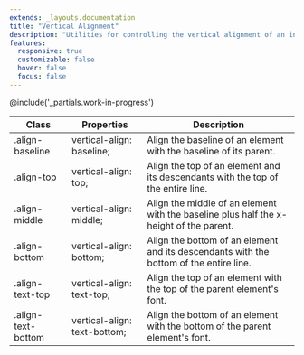 ```yaml
---
extends: _layouts.documentation
title: "Vertical Alignment"
description: "Utilities for controlling the vertical alignment of an inline or table-cell box."
features:
  responsive: true
  customizable: false
  hover: false
  focus: false
---
```


@include('_partials.work-in-progress')

<div class="border-t border-grey-lighter">
    <table class="w-full text-left" style="border-collapse: collapse;">
        <colgroup>
            <col class="w-1/5">
            <col class="w-1/3">
            <col>
        </colgroup>
        <thead>
          <tr>
              <th class="text-sm font-semibold text-grey-darker p-2 bg-grey-lightest">Class</th>
              <th class="text-sm font-semibold text-grey-darker p-2 bg-grey-lightest">Properties</th>
              <th class="text-sm font-semibold text-grey-darker p-2 bg-grey-lightest">Description</th>
          </tr>
        </thead>
        <tbody class="align-baseline">
            <tr>
                <td class="p-2 border-t border-smoke font-mono text-xs text-purple-dark">.align-baseline</td>
                <td class="p-2 border-t border-smoke font-mono text-xs text-blue-dark">vertical-align: baseline;</td>
                <td class="p-2 border-t border-smoke text-sm text-grey-darker">Align the baseline of an element with the baseline of its parent.</td>
            </tr>
            <tr>
                <td class="p-2 border-t border-smoke-light font-mono text-xs text-purple-dark">.align-top</td>
                <td class="p-2 border-t border-smoke-light font-mono text-xs text-blue-dark">vertical-align: top;</td>
                <td class="p-2 border-t border-smoke-light text-sm text-grey-darker">Align the top of an element and its descendants with the top of the entire line.</td>
            </tr>
            <tr>
                <td class="p-2 border-t border-smoke-light font-mono text-xs text-purple-dark">.align-middle</td>
                <td class="p-2 border-t border-smoke-light font-mono text-xs text-blue-dark">vertical-align: middle;</td>
                <td class="p-2 border-t border-smoke-light text-sm text-grey-darker">Align the middle of an element with the baseline plus half the x-height of the parent.</td>
            </tr>
            <tr>
                <td class="p-2 border-t border-smoke-light font-mono text-xs text-purple-dark">.align-bottom</td>
                <td class="p-2 border-t border-smoke-light font-mono text-xs text-blue-dark">vertical-align: bottom;</td>
                <td class="p-2 border-t border-smoke-light text-sm text-grey-darker">Align the bottom of an element and its descendants with the bottom of the entire line.</td>
            </tr>
            <tr>
                <td class="p-2 border-t border-smoke-light font-mono text-xs text-purple-dark">.align-text-top</td>
                <td class="p-2 border-t border-smoke-light font-mono text-xs text-blue-dark">vertical-align: text-top;</td>
                <td class="p-2 border-t border-smoke-light text-sm text-grey-darker">Align the top of an element with the top of the parent element's font.</td>
            </tr>
            <tr>
                <td class="p-2 border-t border-smoke-light font-mono text-xs text-purple-dark">.align-text-bottom</td>
                <td class="p-2 border-t border-smoke-light font-mono text-xs text-blue-dark">vertical-align: text-bottom;</td>
                <td class="p-2 border-t border-smoke-light text-sm text-grey-darker">Align the bottom of an element with the bottom of the parent element's font.</td>
            </tr>
        </tbody>
    </table>
</div>
